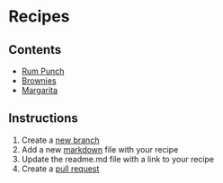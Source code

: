 # Recipes
## Contents
- [Rum Punch](rum-punch.md)
- [Brownies](brownies.md)
- [Margarita](./marg.md)
## Instructions
1. Create a [new branch](https://help.github.com/articles/creating-and-deleting-branches-within-your-repository/) 
2. Add a new [markdown](https://github.com/adam-p/markdown-here/wiki/Markdown-Cheatsheet) file with your recipe
3. Update the readme.md file with a link to your recipe
4. Create a [pull request](https://help.github.com/articles/about-pull-requests/)

